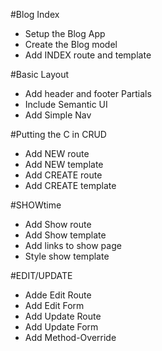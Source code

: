 #Blog Index
* Setup the Blog App
* Create the Blog model
* Add INDEX route and template

#Basic Layout
* Add header and footer Partials
* Include Semantic UI
* Add Simple Nav

#Putting the C in CRUD
* Add NEW route
* Add NEW template
* Add CREATE route
* Add CREATE template

#SHOWtime
* Add Show route
* Add Show template
* Add links to show page
* Style show template

#EDIT/UPDATE
* Adde Edit Route
* Add Edit Form
* Add Update Route
* Add Update Form
* Add Method-Override

